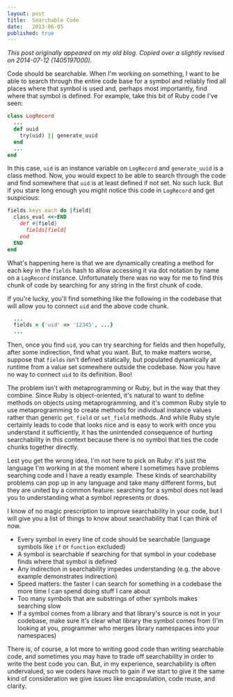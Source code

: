 ```yaml
---
layout: post
title:  Searchable Code
date:   2013-06-05
published: true
---
```


*This post originally appeared on my old blog. Copied over a slightly revised on 2014-07-12 (1405197000).*

Code should be searchable. When I'm working on something, I want to be able to search through the entire code base for a symbol and reliably find all places where that symbol is used and, perhaps most importantly, find where that symbol is defined. For example, take this bit of Ruby code I've seen:

```ruby
class LogRecord
  ...
  def uuid
    try(uid) || generate_uuid
  end
  ...
end
```

In this case, `uid` is an instance variable on `LogRecord` and `generate_uuid` is a class method. Now, you would expect to be able to search through the code and find somewhere that `uid` is at least defined if not set. No such luck. But if you stare long enough you might notice this code in `LogRecord` and get suspicious:

```ruby
fields.keys.each do |field|
  class_eval <<-END
    def #{field}
      fields[field]
    end
  END
end
```

What's happening here is that we are dynamically creating a method for each key in the `fields` hash to allow accessing it via dot notation by name on a `LogRecord` instance. Unfortunately there was no way for me to find this chunk of code by searching for any string in the first chunk of code.

If you're lucky, you'll find something like the following in the codebase that will allow you to connect `uid` and the above code chunk.

```ruby
  ...
  fields = {'uid' => '12345', ...}
  ...
```

Then, once you find `uid`, you can try searching for fields and then hopefully, after some indirection, find what you want. But, to make matters worse, suppose that `fields` isn't defined statically, but populated dynamically at runtime from a value set somewhere outside the codebase. Now you have no way to connect `uid` to its definition. Boo!

The problem isn't with metaprogramming or Ruby, but in the way that they combine. Since Ruby is object-oriented, it's natural to want to define methods on objects using metaprogramming, and it's common Ruby style to use metaprogramming to create methods for individual instance values rather than generic `get_field` or `set_field` methods. And while Ruby style certainly leads to code that looks nice and is easy to work with once you understand it sufficiently, it has the unintended consequence of hurting searchability in this context because there is no symbol that ties the code chunks together directly.

Lest you get the wrong idea, I'm not here to pick on Ruby: it's just the language I'm working in at the moment where I sometimes have problems searching code and I have a ready example. These kinds of searchability problems can pop up in any language and take many different forms, but they are united by a common feature: searching for a symbol does not lead you to understanding what a symbol represents or does.

I know of no magic prescription to improve searchability in your code, but I will give you a list of things to know about searchability that I can think of now.

- Every symbol in every line of code should be searchable (language symbols like `if` or `function` excluded)
- A symbol is searchable if searching for that symbol in your codebase finds where that symbol is defined
- Any indirection in searchability impedes understanding (e.g. the above example demonstrates indirection)
- Speed matters: the faster I can search for something in a codebase the more time I can spend doing stuff I care about
- Too many symbols that are substrings of other symbols makes searching slow
- If a symbol comes from a library and that library's source is not in your codebase, make sure it's clear what library the symbol comes from (I'm looking at you, programmer who merges library namespaces into your namespaces)

There is, of course, a lot more to writing good code than writing searchable code, and sometimes you may have to trade off searchability in order to write the best code you can. But, in my experience, searchability is often undervalued, so we coders have much to gain if we start to give it the same kind of consideration we give issues like encapsulation, code reuse, and clarity.
